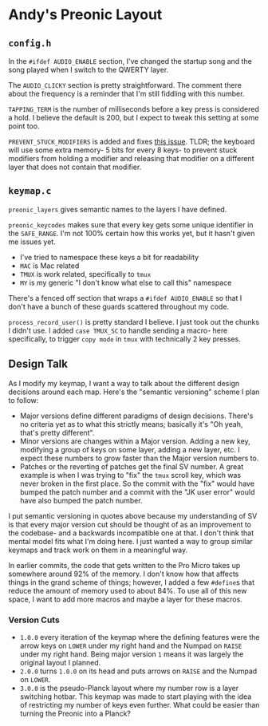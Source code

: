 # Andy's Preonic Layout

## `config.h`

In the `#ifdef AUDIO_ENABLE` section, I've changed the startup song and
the song played when I switch to the QWERTY layer.

The `AUDIO_CLICKY` section is pretty straightforward. The comment there
about the frequency is a reminder that I'm still fiddling with this
number.

`TAPPING_TERM` is the number of milliseconds before a key press is
considered a hold. I believe the default is 200, but I expect to tweak
this setting at some point too.

`PREVENT_STUCK_MODIFIERS` is added and fixes
[this issue](https://github.com/qmk/qmk_firmware/issues/181https://github.com/qmk/qmk_firmware/issues/181).
TLDR; the keyboard will use some extra memory- 5 bits for every 8 keys- to
prevent stuck modifiers from holding a modifier and releasing that
modifier on a different layer that does not contain that modifier.

## `keymap.c`

`preonic_layers` gives semantic names to the layers I have defined.

`preonic_keycodes` makes sure that every key gets some unique identifier
in the `SAFE_RANGE`. I'm not 100% certain how this works yet, but it
hasn't given me issues yet.

- I've tried to namespace these keys a bit for readability
- `MAC` is Mac related
- `TMUX` is work related, specifically to `tmux`
- `MY` is my generic "I don't know what else to call this" namespace

There's a fenced off section that wraps a `#ifdef AUDIO_ENABLE` so that I
don't have a bunch of these guards scattered throughout my code.

`process_record_user()` is pretty standard I believe. I just took out the
chunks I didn't use. I added `case TMUX_SC` to handle sending a macro-
here specifically, to trigger `copy mode` in `tmux` with technically 2 key
presses.

## Design Talk

As I modify my keymap, I want a way to talk about the different design
decisions around each map. Here's the "semantic versioning" scheme I plan
to follow:
- Major versions define different paradigms of design decisions. There's
  no criteria yet as to what this strictly means; basically it's "Oh yeah,
  that's pretty different".
- Minor versions are changes within a Major version. Adding a new key,
  modifying a group of keys on some layer, adding a new layer, etc. I
  expect these numbers to grow faster than the Major version numbers to.
- Patches or the reverting of patches get the final SV number. A great
  example is when I was trying to "fix" the `tmux` scroll key, which was
  never broken in the first place. So the commit with the "fix" would have
  bumped the patch number and a commit with the "JK user error" would have
  also bumped the patch number.

I put semantic versioning in quotes above because my understanding of SV
is that every major version cut should be thought of as an improvement to
the codebase- and a backwards incompatible one at that. I don't think that
mental model fits what I'm doing here. I just wanted a way to group
similar keymaps and track work on them in a meaningful way.

In earlier commits, the code that gets written to the Pro Micro takes up somewhere around 92% of the memory. I don't know how that affects things in the grand scheme of things; however, I added a few `#define`s that reduce the amount of memory used to about 84%. To use all of this new space, I want to add more macros and maybe a layer for these macros. 

### Version Cuts

- `1.0.0` every iteration of the keymap where the defining features were
  the arrow keys on `LOWER` under my right hand and the Numpad on `RAISE`
  under my right hand. Being major version `1` means it was largely the
  original layout I planned.
- `2.0.0` turns `1.0.0` on its head and puts arrows on `RAISE` and the
  Numpad on `LOWER`.
- `3.0.0` is the pseudo-Planck layout where my number row is a layer
  switching hotbar. This keymap was made to start playing with the idea of
  restricting my number of keys even further. What could be easier than
  turning the Preonic into a Planck?
